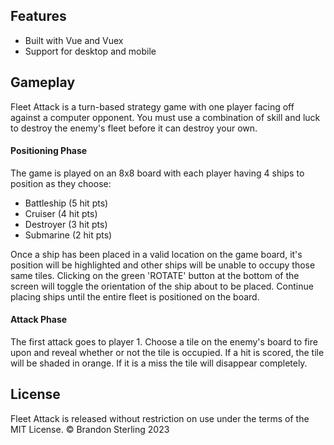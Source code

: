 ## Features
* Built with Vue and Vuex
* Support for desktop and mobile
## Gameplay
Fleet Attack is a turn-based strategy game with one player facing off against a computer opponent. You must use a combination of skill and luck to destroy the enemy's fleet before it can destroy your own.
#### Positioning Phase
The game is played on an 8x8 board with each player having 4 ships to position as they choose:
 - Battleship (5 hit pts)
 - Cruiser (4 hit pts)
 - Destroyer (3 hit pts)
 - Submarine (2 hit pts)
 
Once a ship has been placed in a valid location on the game board, it's position will be highlighted and other ships will be unable to occupy those same tiles. Clicking on the green 'ROTATE' button at the bottom of the screen will toggle the orientation of the ship about to be placed. Continue placing ships until the entire fleet is positioned on the board.
 
#### Attack Phase
The first attack goes to player 1. Choose a tile on the enemy's board to fire upon and reveal whether or not the tile is occupied. If a hit is scored, the tile will be shaded in orange. If it is a miss the tile will disappear completely.

## License
Fleet Attack is released without restriction on use under the terms of the MIT License. © Brandon Sterling 2023
